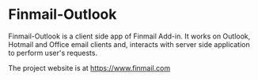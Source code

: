 # Finmail-Outlook

Finmail-Outlook is a client side app of Finmail Add-in. It works on Outlook, Hotmail and Office email clients and, interacts with server side application to perform user's requests.

The project website is at https://www.finmail.com